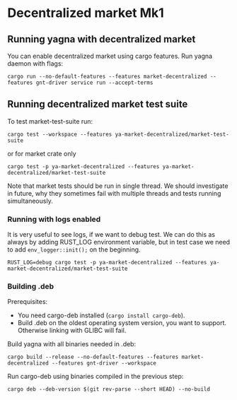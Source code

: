 # Decentralized market Mk1

## Running yagna with decentralized market

You can enable decentralized market using cargo features.
Run yagna daemon with flags:
```
cargo run --no-default-features --features market-decentralized --features gnt-driver service run --accept-terms
```

## Running decentralized market test suite

To test market-test-suite run:
```
cargo test --workspace --features ya-market-decentralized/market-test-suite
```
or for market crate only
```
cargo test -p ya-market-decentralized --features ya-market-decentralized/market-test-suite
```

Note that market tests should be run in single thread.
We should investigate in future, why they sometimes fail with multiple threads
and tests running simultaneously.

### Running with logs enabled

It is very useful to see logs, if we want to debug test. We can do this as
always by adding RUST_LOG environment variable, but in test case we need to
add `env_logger::init();` on the beginning. 

```
RUST_LOG=debug cargo test -p ya-market-decentralized --features ya-market-decentralized/market-test-suite 
```

### Building .deb
Prerequisites: 
- You need cargo-deb installed (`cargo install cargo-deb`).
- Build .deb on the oldest operating system version, you want to support.
Otherwise linking with GLIBC will fail.

Build yagna with all binaries needed in .deb:
```
cargo build --release --no-default-features --features market-decentralized --features gnt-driver --workspace
```

Run cargo-deb using binaries compiled in the previous step:
```
cargo deb --deb-version $(git rev-parse --short HEAD) --no-build
```

